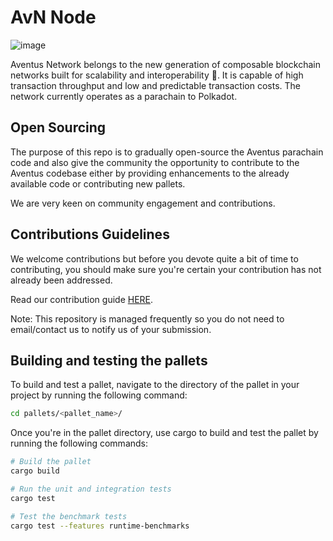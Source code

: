 # AvN Node

![image](./res/aventus.jpg)

Aventus Network belongs to the new generation of composable blockchain networks built for scalability and interoperability 🚀. It is capable of high transaction throughput and low and predictable transaction costs. The network currently operates as a parachain to Polkadot.

## Open Sourcing

The purpose of this repo is to gradually open-source the Aventus parachain code and also give the community the opportunity to contribute to the Aventus codebase either by providing enhancements to the already available code or contributing new pallets.

We are very keen on community engagement and contributions.

## Contributions Guidelines

We welcome contributions but before you devote quite a bit of time to contributing, you should make sure you're certain your contribution has not already been addressed.

Read our contribution guide [HERE](./CONTRIBUTING.adoc).

Note: This repository is managed frequently so you do not need to email/contact us to notify us of your submission.

## Building and testing the pallets

To build and test a pallet, navigate to the directory of the pallet in your project by running the following command:
```sh
cd pallets/<pallet_name>/
```
Once you're in the pallet directory, use cargo to build and test the pallet by running the following commands:
```sh
# Build the pallet
cargo build

# Run the unit and integration tests
cargo test

# Test the benchmark tests
cargo test --features runtime-benchmarks
```
